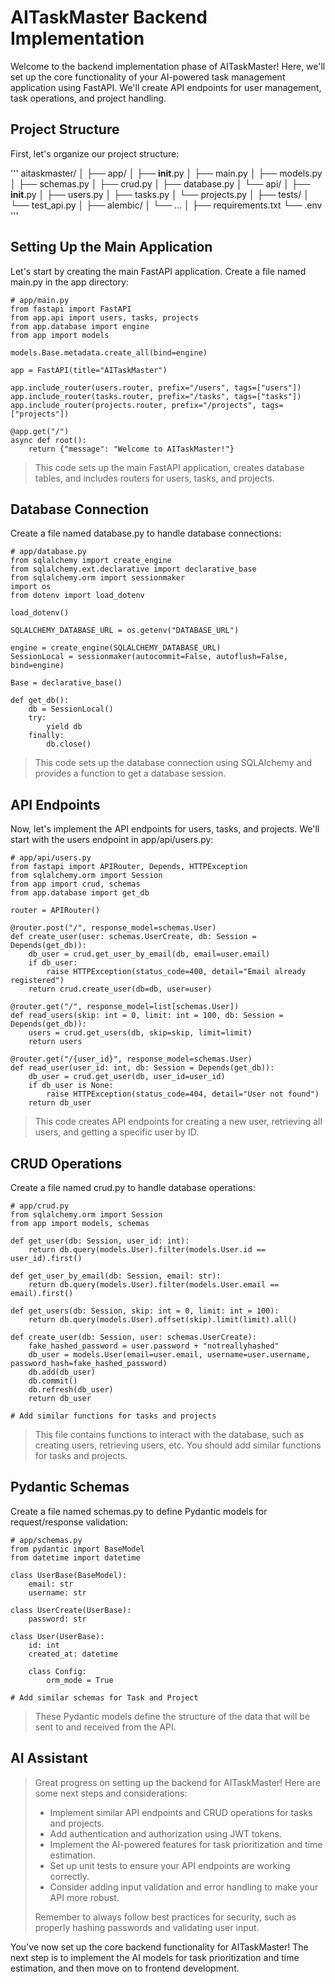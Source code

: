 # **AITaskMaster Backend Implementation**
Welcome to the backend implementation phase of AITaskMaster! Here, we'll set up the core functionality of your AI-powered task management application using FastAPI. We'll create API endpoints for user management, task operations, and project handling.

## **Project Structure**
First, let's organize our project structure:

'''
aitaskmaster/
│
├── app/
│   ├── __init__.py
│   ├── main.py
│   ├── models.py
│   ├── schemas.py
│   ├── crud.py
│   ├── database.py
│   └── api/
│       ├── __init__.py
│       ├── users.py
│       ├── tasks.py
│       └── projects.py
│
├── tests/
│   └── test_api.py
│
├── alembic/
│   └── ...
│
├── requirements.txt
└── .env
'''

## **Setting Up the Main Application**
Let's start by creating the main FastAPI application. Create a file named main.py in the app directory:

``` { .yaml .copy }
# app/main.py
from fastapi import FastAPI
from app.api import users, tasks, projects
from app.database import engine
from app import models

models.Base.metadata.create_all(bind=engine)

app = FastAPI(title="AITaskMaster")

app.include_router(users.router, prefix="/users", tags=["users"])
app.include_router(tasks.router, prefix="/tasks", tags=["tasks"])
app.include_router(projects.router, prefix="/projects", tags=["projects"])

@app.get("/")
async def root():
    return {"message": "Welcome to AITaskMaster!"}
```
> This code sets up the main FastAPI application, creates database tables, and includes routers for users, tasks, and projects.

## **Database Connection**
Create a file named database.py to handle database connections:

``` { .yaml .copy }
# app/database.py
from sqlalchemy import create_engine
from sqlalchemy.ext.declarative import declarative_base
from sqlalchemy.orm import sessionmaker
import os
from dotenv import load_dotenv

load_dotenv()

SQLALCHEMY_DATABASE_URL = os.getenv("DATABASE_URL")

engine = create_engine(SQLALCHEMY_DATABASE_URL)
SessionLocal = sessionmaker(autocommit=False, autoflush=False, bind=engine)

Base = declarative_base()

def get_db():
    db = SessionLocal()
    try:
        yield db
    finally:
        db.close()
```
> This code sets up the database connection using SQLAlchemy and provides a function to get a database session.

## **API Endpoints**
Now, let's implement the API endpoints for users, tasks, and projects. We'll start with the users endpoint in app/api/users.py:

``` { .yaml .copy }
# app/api/users.py
from fastapi import APIRouter, Depends, HTTPException
from sqlalchemy.orm import Session
from app import crud, schemas
from app.database import get_db

router = APIRouter()

@router.post("/", response_model=schemas.User)
def create_user(user: schemas.UserCreate, db: Session = Depends(get_db)):
    db_user = crud.get_user_by_email(db, email=user.email)
    if db_user:
        raise HTTPException(status_code=400, detail="Email already registered")
    return crud.create_user(db=db, user=user)

@router.get("/", response_model=list[schemas.User])
def read_users(skip: int = 0, limit: int = 100, db: Session = Depends(get_db)):
    users = crud.get_users(db, skip=skip, limit=limit)
    return users

@router.get("/{user_id}", response_model=schemas.User)
def read_user(user_id: int, db: Session = Depends(get_db)):
    db_user = crud.get_user(db, user_id=user_id)
    if db_user is None:
        raise HTTPException(status_code=404, detail="User not found")
    return db_user
```
> This code creates API endpoints for creating a new user, retrieving all users, and getting a specific user by ID.

## **CRUD Operations**
Create a file named crud.py to handle database operations:

``` { .yaml .copy }
# app/crud.py
from sqlalchemy.orm import Session
from app import models, schemas

def get_user(db: Session, user_id: int):
    return db.query(models.User).filter(models.User.id == user_id).first()

def get_user_by_email(db: Session, email: str):
    return db.query(models.User).filter(models.User.email == email).first()

def get_users(db: Session, skip: int = 0, limit: int = 100):
    return db.query(models.User).offset(skip).limit(limit).all()

def create_user(db: Session, user: schemas.UserCreate):
    fake_hashed_password = user.password + "notreallyhashed"
    db_user = models.User(email=user.email, username=user.username, password_hash=fake_hashed_password)
    db.add(db_user)
    db.commit()
    db.refresh(db_user)
    return db_user

# Add similar functions for tasks and projects
```
> This file contains functions to interact with the database, such as creating users, retrieving users, etc. You should add similar functions for tasks and projects.

## **Pydantic Schemas**
Create a file named schemas.py to define Pydantic models for request/response validation:

``` { .yaml .copy }
# app/schemas.py
from pydantic import BaseModel
from datetime import datetime

class UserBase(BaseModel):
    email: str
    username: str

class UserCreate(UserBase):
    password: str

class User(UserBase):
    id: int
    created_at: datetime

    class Config:
        orm_mode = True

# Add similar schemas for Task and Project
```
> These Pydantic models define the structure of the data that will be sent to and received from the API.

## **AI Assistant**
> Great progress on setting up the backend for AITaskMaster! Here are some next steps and considerations:
>
>    - Implement similar API endpoints and CRUD operations for tasks and projects.
>    - Add authentication and authorization using JWT tokens.
>    - Implement the AI-powered features for task prioritization and time estimation.
>    - Set up unit tests to ensure your API endpoints are working correctly.
>    - Consider adding input validation and error handling to make your API more robust.
>      
> Remember to always follow best practices for security, such as properly hashing passwords and validating user input.

You've now set up the core backend functionality for AITaskMaster! The next step is to implement the AI models for task prioritization and time estimation, and then move on to frontend development.
